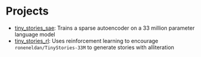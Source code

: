 # Projects

- [tiny_stories_sae](https://sae.ehrenborg.dev/): Trains a sparse autoencoder on a 33 million parameter language model
- [tiny_stories_rl](https://rl.ehrenborg.dev/): Uses reinforcement learning to encourage `roneneldan/TinyStories-33M` to generate stories with alliteration
